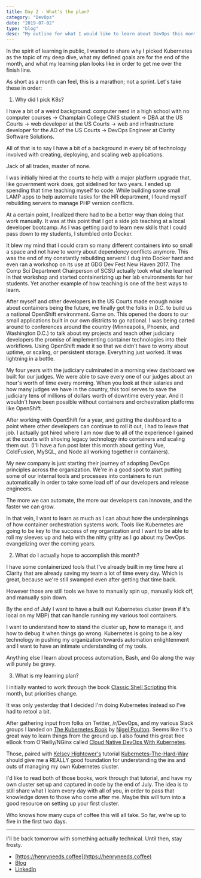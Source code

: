 ```yaml
---
title: Day 2 - What's the plan?
category: "DevOps"
date: "2019-07-02"
type: "blog"
desc: "My outline for what I would like to learn about DevOps this month."
---
```


In the spirit of learning in public, I wanted to share why I picked Kubernetes as the topic of my deep dive, what my defined goals are for the end of the month, and what my learning plan looks like in order to get me over the finish line.

As short as a month can feel, this is a marathon; not a sprint. Let's take these in order:

1. Why did I pick K8s?

I have a bit of a weird background: computer nerd in a high school with no computer courses -> Champlain College CNIS student -> DBA at the US Courts -> web developer at the US Courts -> web and infrastructure developer for the AO of the US Courts -> DevOps Engineer at Clarity Software Solutions.

All of that is to say I have a bit of a background in every bit of technology involved with creating, deploying, and scaling web applications.

Jack of all trades, master of none.

I was initially hired at the courts to help with a major platform upgrade that, like government work does, got sidelined for two years. I ended up spending that time teaching myself to code. While building some small LAMP apps to help automate tasks for the HR department, I found myself rebuilding servers to manage PHP version conflicts.

At a certain point, I realized there had to be a better way than doing that work manually. It was at this point that I got a side job teaching at a local developer bootcamp. As I was getting paid to learn new skills that I could pass down to my students, I stumbled onto Docker.

It blew my mind that I could cram so many different containers into so small a space and not have to worry about dependency conflicts anymore. This was the end of my constantly rebuilding servers! I dug into Docker hard and even ran a workshop on its use at GDG Dev Fest New Haven 2017. The Comp Sci Department Chairperson of SCSU actually took what she learned in that workshop and started containerizing up her lab environments for her students. Yet another example of how teaching is one of the best ways to learn.

After myself and other developers in the US Courts made enough noise about containers being the future, we finally got the folks in D.C. to build us a national OpenShift environment. Game on. This opened the doors to our small applications built in our own districts to go national. I was being carted around to conferences around the country (Minneapolis, Phoenix, and Washington D.C.) to talk about my projects and teach other judiciary developers the promise of implementing container technologies into their workflows. Using OpenShift made it so that we didn't have to worry about uptime, or scaling, or persistent storage. Everything just worked. It was lightning in a bottle.

My four years with the judiciary culminated in a morning view dashboard we built for our judges. We were able to save every one of our judges about an hour's worth of time every morning. When you look at their salaries and how many judges we have in the country, this tool serves to save the judiciary tens of millions of dollars worth of downtime every year. And it wouldn't have been possible without containers and orchestration platforms like OpenShift.

After working with OpenShift for a year, and getting the dashboard to a point where other developers can continue to roll it out, I had to leave that job. I actually got hired where I am now due to all of the experience I gained at the courts with shoving legacy technology into containers and scaling them out. (I'll have a fun post later this month about getting Vue, ColdFusion, MySQL, and Node all working together in containers).

My new company is just starting their journey of adopting DevOps principles across the organization. We're in a good spot to start putting some of our internal tools and processes into containers to run automatically in order to take some load off of our developers and release engineers.

The more we can automate, the more our developers can innovate, and the faster we can grow.

In that vein, I want to learn as much as I can about how the underpinnings of how container orchestration systems work. Tools like Kubernetes are going to be key to the success of my organization and I want to be able to roll my sleeves up and help with the nitty gritty as I go about my DevOps evangelizing over the coming years.

2. What do I actually hope to accomplish this month?

I have some containerized tools that I've already built in my time here at Clarity that are already saving my team a lot of time every day. Which is great, because we're still swamped even after getting that time back.

However those are still tools we have to manually spin up, manually kick off, and manually spin down.

By the end of July I want to have a built out Kubernetes cluster (even if it's local on my MBP) that can handle running my various tool containers.

I want to understand how to stand the cluster up, how to manage it, and how to debug it when things go wrong. Kubernetes is going to be a key technology in pushing my organization towards automation enlightenment and I want to have an intimate understanding of my tools.

Anything else I learn about process automation, Bash, and Go along the way will purely be gravy.

3. What is my learning plan?

I initially wanted to work through the book [Classic Shell Scripting](http://shop.oreilly.com/product/9780596005955.do) this month, but priorities change.

It was only yesterday that I decided I'm doing Kubernetes instead so I've had to retool a bit.

After gathering input from folks on Twitter, /r/DevOps, and my various Slack groups I landed on [The Kubernetes Book](https://leanpub.com/thekubernetesbook) by [Nigel Poulton](https://twitter.com/nigelpoulton). Seems like it's a great way to learn things from the ground up. I also found this great free eBook from O'Reilly/NGinx called [Cloud Native DevOps With Kubernetes](https://www.nginx.com/resources/library/cloud-native-devops-with-kubernetes/).

Those, paired with [Kelsey Hightower's](https://github.com/kelseyhightower) tutorial [Kubernetes-The-Hard-Way](https://github.com/kelseyhightower/kubernetes-the-hard-way) should give me a REALLY good foundation for understanding the ins and outs of managing my own Kubernetes cluster.

I'd like to read both of those books, work through that tutorial, and have my own cluster set up and captured in code by the end of July. The idea is to still share what I learn every day with all of you, in order to pass that knowledge down to those who come after me. Maybe this will turn into a good resource on setting up your first cluster.

Who knows how many cups of coffee this will all take. So far, we're up to five in the first two days.

---

I'll be back tomorrow with something actually technical. Until then, stay frosty.

- [https://henryneeds.coffee](https://henryneeds.coffee)
- [Blog](https://henryneeds.coffee/blog)
- [LinkedIn](https://linkedin.com/in/henryquinniv)